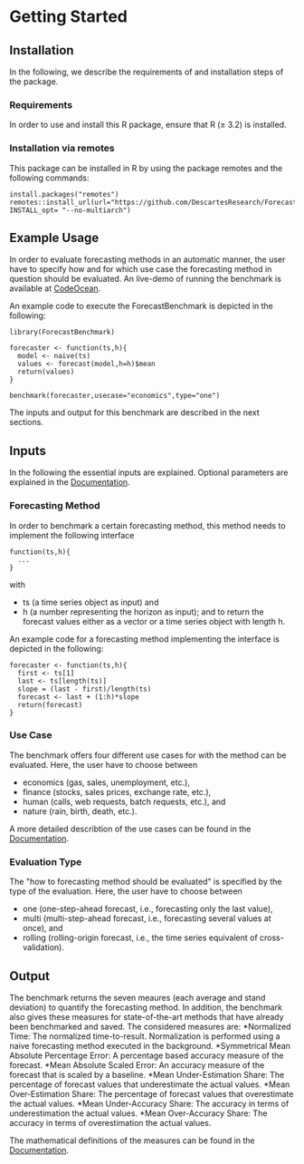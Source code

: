 # Getting Started

## Installation
In the following, we describe the requirements of and installation steps of the package. 

### Requirements
In order to use and install this R package, ensure that R (≥ 3.2) is installed.

### Installation via remotes
This package can be installed in R by using the package remotes and the following commands:

```
install.packages("remotes")
remotes::install_url(url="https://github.com/DescartesResearch/ForecastBenchmark/archive/master.zip", INSTALL_opt= "--no-multiarch")
```

## Example Usage
In order to evaluate forecasting methods in an automatic manner, the user have to specify how and for which use case the forecasting method in question should be evaluated. An live-demo of running the benchmark is available at [CodeOcean](https://doi.org/10.24433/CO.3240518.v1).

An example code to execute the ForecastBenchmark is depicted in the following:
```
library(ForecastBenchmark)

forecaster <- function(ts,h){
  model <- naive(ts)
  values <- forecast(model,h=h)$mean
  return(values)
}

benchmark(forecaster,usecase="economics",type="one")
```
The inputs and output for this benchmark are described in the next sections.

## Inputs

In the following the essential inputs are explained. Optional parameters are explained in the [Documentation](DOCUMENTATION.md). 

### Forecasting Method

In order to benchmark a certain forecasting method, this method needs to implement the following interface
```
function(ts,h){
  ...
}
```
with
* ts (a time series object as input) and
* h (a number representing the horizon as input);
and to return the forecast values either as a vector or a time series object with length h.

An example code for a forecasting method implementing the interface is depicted in the following:
```
forecaster <- function(ts,h){ 
  first <- ts[1]
  last <- ts[length(ts)]
  slope = (last - first)/length(ts)
  forecast <- last + (1:h)*slope
  return(forecast)
}
``` 

### Use Case
The benchmark offers four different use cases for with the method can be evaluated. Here, the user have to choose between
* economics (gas, sales, unemployment, etc.), 
* finance (stocks, sales prices, exchange rate, etc.),
* human (calls, web requests, batch requests, etc.), and
* nature (rain, birth, death, etc.).

A more detailed describtion of the use cases can be found in the [Documentation](DOCUMENTATION.md). 

### Evaluation Type
The "how to forecasting method should be evaluated" is specified by the type of the evaluation. Here, the user have to choose between
* one (one-step-ahead forecast, i.e., forecasting only the last value), 
* multi (multi-step-ahead forecast, i.e., forecasting several values at once), and
* rolling (rolling-origin forecast, i.e., the time series equivalent of cross-validation). 

## Output
The benchmark returns the seven meaures (each average and stand deviation) to quantify the forecasting method. In addition, the benchmark also gives these measures for state-of-the-art methods that have already been benchmarked and saved. The considered measures are:
*Normalized Time: The normalized time-to-result. Normalization is performed using a naive forecasting method executed in the background.
*Symmetrical Mean Absolute Percentage Error: A percentage based accuracy measure of the forecast.
*Mean Absolute Scaled Error: An accuracy measure of the forecast that is scaled by a baseline.
*Mean Under-Estimation Share: The percentage of forecast values that underestimate the actual values.
*Mean Over-Estimation Share: The percentage of forecast values that overestimate the actual values.
*Mean Under-Accuracy Share: The accuracy in terms of underestimation the actual values.
*Mean Over-Accuracy Share: The accuracy in terms of overestimation the actual values.

The mathematical definitions of the measures can be found in the [Documentation](DOCUMENTATION.md). 
